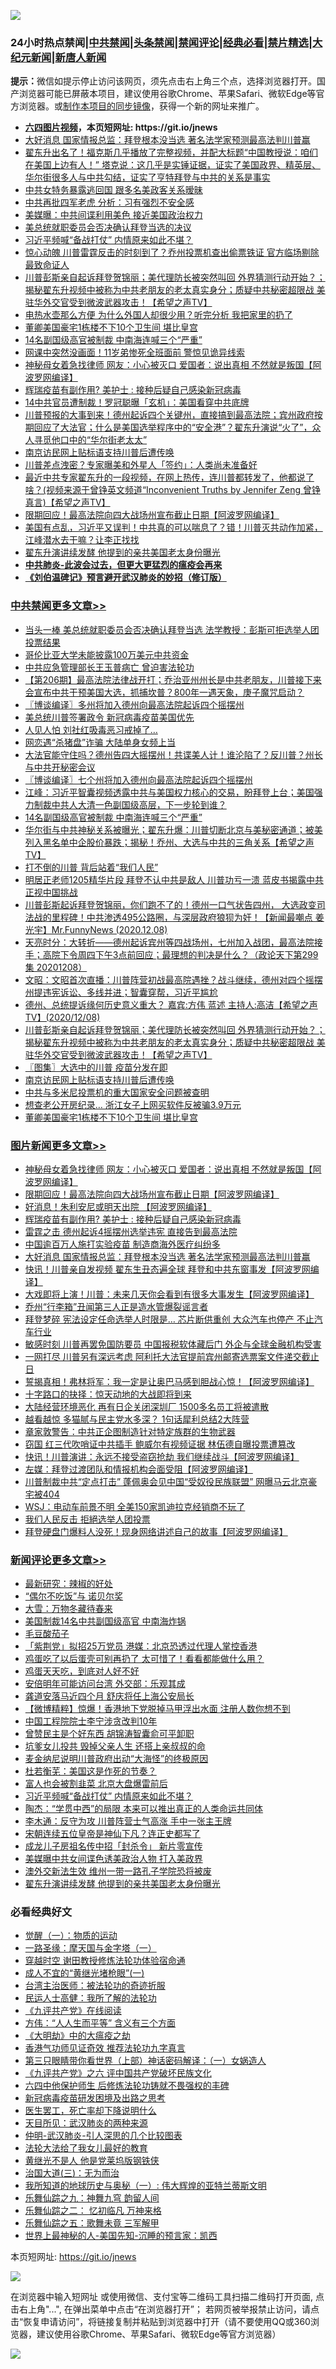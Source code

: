 ![](https://raw.githubusercontent.com/fqnews/bnews/master/64photo/fqnews-qr.jpg)

<div id="tt">
<h3>24小时热点禁闻|<a href="#%E4%B8%AD%E5%85%B1%E7%A6%81%E9%97%BB%E6%9B%B4%E5%A4%9A%E6%96%87%E7%AB%A0">中共禁闻</a>|<a href="#%E5%9B%BE%E7%89%87%E6%96%B0%E9%97%BB%E6%9B%B4%E5%A4%9A%E6%96%87%E7%AB%A0">头条禁闻</a>|<a href="#%E6%96%B0%E9%97%BB%E8%AF%84%E8%AE%BA%E6%9B%B4%E5%A4%9A%E6%96%87%E7%AB%A0">禁闻评论|<a href="#%E5%BF%85%E7%9C%8B%E7%BB%8F%E5%85%B8%E5%A5%BD%E6%96%87">经典必看|<a href="/video.md#%E7%A6%81%E7%89%87%E7%B2%BE%E9%80%89">禁片精选</a>|<a href="https://github.com/fqnews/djy/blob/master/gb/nf1351518.md#1">大纪元新闻</a>|<a href="https://github.com/fqnews/ntdtv/blob/master/gb/prog204.md#1">新唐人新闻</a></h3>
<div><b>提示：</b>微信如提示停止访问该网页，须先点击右上角三个点，选择浏览器打开。国产浏览器可能已屏蔽本项目，建议使用谷歌Chrome、苹果Safari、微软Edge等官方浏览器。或<a href="https://github.com/fqnews/bnews/blob/master/%E5%88%B6%E4%BD%9Cgit%E7%A6%81%E9%97%BB%E9%95%9C%E5%83%8F.md">制作本项目的同步镜像</a>，获得一个新的网址来推广。</div>
<ul>
<li><b><a href="http://d1.bdrive.tk/64.mp4" target="_blank">六四图片视频</a>，本页短网址: https://git.io/jnews</b></li>
<li><a href="/topimagenews/20201208/1444195.md">大好消息 国家情报总监：拜登根本没当选 著名法学家预测最高法判川普赢</a></li>
<li><a href="/bannedvideo/20201208/1444238.md">翟东升出名了！福克斯几乎播放了完整视频，并配大标题“中国教授说：咱们在美国上边有人！” 塔克说：这几乎是实锤证据，证实了美国政界、精英层、华尔街很多人与中共勾结，证实了亨特拜登与中共的关系是事实</a></li>
<li><a href="/cbnews/20201209/1444405.md">中共女特务暴露逃回国 跟多名美政客关系暧昧</a></li>
<li><a href="/cbnews/20201208/1444216.md">中共再批四军老虎 分析：习有强烈不安全感</a></li>
<li><a href="/cnnews/20201208/1444201.md">美媒曝：中共间谍利用美色 接近美国政治权力</a></li>
<li><a href="/cnnews/20201209/1444412.md">美总统就职委员会否决确认拜登当选的决议</a></li>
<li><a href="/comments/20201209/1444555.md">习近平频喊“备战打仗” 内情原来如此不堪？</a></li>
<li><a href="/cnnews/20201208/1444300.md">惊心动魄 川普雷霆反击的时刻到了？乔州投票机查出偷票铁证 官方临场剔除最致命证人</a></li>
<li><a href="/cbnews/20201209/1444461.md">川普彭斯亲自起诉拜登贺锦丽；美代理防长被突然叫回 外界猜测行动开始？；揭秘翟东升视频中被称为中共老朋友的老太真实身分；质疑中共秘密超限战 美驻华外交官受到微波武器攻击！【希望之声TV】</a></li>
<li><a href="/health/20201209/1444493.md">电热水壶那么方便 为什么外国人却很少用？听完分析 我把家里的扔了</a></li>
<li><a href="/cbnews/20201209/1444417.md">董卿美国豪宅1栋楼不下10个卫生间 堪比皇宫</a></li>
<li><a href="/cbnews/20201209/1444603.md">14名副国级高官被制裁 中南海连喊三个“严重”</a></li>
<li><a href="/cnnews/20201209/1444337.md">网课中突然没画面！11岁弟惨死全班面前 警惊见诡异线索</a></li>
<li><a href="/topimagenews/20201209/1444602.md">神秘母女着急找律师 网友：小心被灭口 爱国者：说出真相 不然就是叛国【阿波罗网编译】</a></li>
<li><a href="/topimagenews/20201209/1444375.md">辉瑞疫苗有副作用? 美护士 : 接种后疑自己感染新冠病毒</a></li>
<li><a href="/cnnews/20201209/1444365.md">14中共官员遭制裁！罗冠聪曝「玄机」：美国看穿中共底牌</a></li>
<li><a href="/bannedvideo/20201209/1444335.md">川普预报的大事到来！德州起诉四个关键州，直接搞到最高法院；宾州政府按期回应了大法官；什么是美国选举程序中的“安全港”？翟东升演说“火了”，众人寻觅他口中的“华尔街老太太”</a></li>
<li><a href="/cbnews/20201209/1444431.md">南京访民网上贴标语支持川普后遭传唤</a></li>
<li><a href="/cnnews/20201209/1444347.md">川普差点洩密？专家曝美和外星人「签约」：人类尚未准备好</a></li>
<li><a href="/cbnews/20201209/1444407.md">最近中共专家翟东升的一段视频，在网上热传，连川普都转发了，他都说了啥？(视频来源于曾铮英文频道“Inconvenient Truths by Jennifer Zeng 曾铮真言)【希望之声TV】</a></li>
<li><a href="/topimagenews/20201209/1444582.md">限期回应！最高法院向四大战场州宣布截止日期【阿波罗网编译】</a></li>
<li><a href="/bannedvideo/20201209/1444578.md">美国有点乱，习近平又误判！中共真的可以喘息了？错！川普灭共动作加紧，江峰潜水去干嘛？让李正找找</a></li>
<li><a href="/comments/20201209/1444465.md">翟东升演讲续发酵 他提到的亲共美国老太身份曝光</a></li>
<li><b><a href="/comments/20200211/1275071.md" target="_blank">中共肺炎-此波会过去，但更大更猛烈的瘟疫会再来</a></b></li>
<li><b><a href="/comments/20200207/1272816.md" target="_blank">《刘伯温碑记》预言避开武汉肺炎的妙招（修订版）</a></b></li>
</ul>
</div>

<div class="catlist">
<h3><a href="/cbnews/" target="_blank">中共禁闻</a><span><a href="/cbnews/" target="_blank" rel="nofollow">更多文章>></a></span></h3>
<ul>
<li><a href="/cbnews/20201209/1444739.md" target="_blank">当头一棒 美总统就职委员会否决确认拜登当选 法学教授：彭斯可拒选举人团投票结果</a></li>
<li><a href="/cbnews/20201209/1444738.md" target="_blank">哥伦比亚大学未能披露100万美元中共资金</a></li>
<li><a href="/cbnews/20201209/1444727.md" target="_blank">中共应急管理部长王玉普病亡 曾迫害法轮功</a></li>
<li><a href="/cbnews/20201209/1444647.md" target="_blank">【第206期】最高法院法律战开打；乔治亚州州长是中共老朋友，川普接下来会宣布中共干预美国大选，抓捕坎普？800年一遇天象，庚子魔咒启动？</a></li>
<li><a href="/cbnews/20201209/1444642.md" target="_blank">〖博谈编译〗多州将加入德州向最高法院起诉四个摇摆州</a></li>
<li><a href="/cbnews/20201209/1444637.md" target="_blank">美总统川普签署政令 新冠病毒疫苗美国优先</a></li>
<li><a href="/cbnews/20201209/1444636.md" target="_blank">人见人怕 刘社红吸毒恶习戒掉了…</a></li>
<li><a href="/cbnews/20201209/1444635.md" target="_blank">网恋遇“杀猪盘”诈骗 大陆单身女频上当</a></li>
<li><a href="/cbnews/20201209/1444634.md" target="_blank">大法官能守住吗？德州告四大摇摆州！共谍美人计！谁沦陷了？反川普？州长与中共开秘密会议</a></li>
<li><a href="/cbnews/20201209/1444630.md" target="_blank">〖博谈编译〗七个州将加入德州向最高法院起诉四个摇摆州</a></li>
<li><a href="/cbnews/20201209/1444620.md" target="_blank">江峰：习近平智囊视频透露中共与美国权力核心的交易，盼拜登上台；美国强力制裁中共人大清一色副国级高层，下一步轮到谁？</a></li>
<li><a href="/cbnews/20201209/1444603.md" target="_blank">14名副国级高官被制裁 中南海连喊三个“严重”</a></li>
<li><a href="/cbnews/20201209/1444592.md" target="_blank">华尔街与中共神秘关系被曝光；翟东升爆：川普切断北京与美秘密通道；被美列入黑名单中企股价暴跌；揭秘！乔州、大选与中共的三角关系【希望之声TV】</a></li>
<li><a href="/cbnews/20201209/1444306.md" target="_blank">打不倒的川普 背后站着“我们人民”</a></li>
<li><a href="/cbnews/20201209/1444561.md" target="_blank">明居正老师1205精华片段  拜登不认中共是敌人  川普功亏一溃  蓝皮书揭露中共 正视中国挑战</a></li>
<li><a href="/cbnews/20201209/1444560.md" target="_blank">川普彭斯起诉拜登贺锦丽，你们跑不了的！德州一口气状告四州， 大选政变司法战的里程碑！中共渗透495公路圈，与深层政府狼狈为奸！【新闻最嘲点 姜光宇】Mr.FunnyNews (2020.12.08)‬</a></li>
<li><a href="/cbnews/20201209/1444538.md" target="_blank">天亮时分：大转折——德州起诉宾州等四战场州，七州加入战团，最高法院接手；高院下令周四下午3点前回应；最理想的判决是什么？（政论天下第299集 20201208）</a></li>
<li><a href="/cbnews/20201209/1444508.md" target="_blank">文昭：文昭首次直播：川普阵营初战最高院遇挫？战斗继续，德州对四个摇摆州提违宪诉讼、多线并进；智囊穿帮，习近平尴尬</a></li>
<li><a href="/cbnews/20201209/1444505.md" target="_blank">德州、总统提诉缘何历史意义重大？   嘉宾:方伟 蓝述 主持人:高洁【希望之声TV】(2020/12/08)</a></li>
<li><a href="/cbnews/20201209/1444461.md" target="_blank">川普彭斯亲自起诉拜登贺锦丽；美代理防长被突然叫回 外界猜测行动开始？；揭秘翟东升视频中被称为中共老朋友的老太真实身分；质疑中共秘密超限战 美驻华外交官受到微波武器攻击！【希望之声TV】</a></li>
<li><a href="/cbnews/20201209/1444441.md" target="_blank">〖图集〗大选中的川普 疫苗分发在即</a></li>
<li><a href="/cbnews/20201209/1444431.md" target="_blank">南京访民网上贴标语支持川普后遭传唤</a></li>
<li><a href="/cbnews/20201209/1444419.md" target="_blank">中共与多米尼投票机的重大国家安全问题被查明</a></li>
<li><a href="/cbnews/20201209/1444418.md" target="_blank">想查老公开房纪录… 浙江女子上网买软件反被骗3.9万元</a></li>
<li><a href="/cbnews/20201209/1444417.md" target="_blank">董卿美国豪宅1栋楼不下10个卫生间 堪比皇宫</a></li>

</ul>
</div>
<div class="catlist">
<h3><a href="/topimagenews/" target="_blank">图片新闻</a><span><a href="/topimagenews/" target="_blank" rel="nofollow">更多文章>></a></span></h3>
<ul>
<li><a href="/topimagenews/20201209/1444602.md" target="_blank">神秘母女着急找律师 网友：小心被灭口 爱国者：说出真相 不然就是叛国【阿波罗网编译】</a></li>
<li><a href="/topimagenews/20201209/1444582.md" target="_blank">限期回应！最高法院向四大战场州宣布截止日期【阿波罗网编译】</a></li>
<li><a href="/topimagenews/20201209/1444542.md" target="_blank">好消息！朱利安尼或明天出院 【阿波罗网编译】</a></li>
<li><a href="/topimagenews/20201209/1444375.md" target="_blank">辉瑞疫苗有副作用? 美护士 : 接种后疑自己感染新冠病毒</a></li>
<li><a href="/topimagenews/20201209/1444374.md" target="_blank">雷霆之击 德州起诉4摇摆州选举违宪 直接告到最高法院</a></li>
<li><a href="/topimagenews/20201209/1444363.md" target="_blank">中国逾百万人施打实验疫苗 制造商海外医疗纠纷多</a></li>
<li><a href="/topimagenews/20201208/1444195.md" target="_blank">大好消息 国家情报总监：拜登根本没当选 著名法学家预测最高法判川普赢</a></li>
<li><a href="/topimagenews/20201208/1444081.md" target="_blank">快讯！川普亲自发视频 翟东生丑态遍全球 拜登和中共东窗事发【阿波罗网编译】</a></li>
<li><a href="/topimagenews/20201208/1443990.md" target="_blank">大戏即将上演！川普：未来几天你会看到有很多大事发生【阿波罗网编译】</a></li>
<li><a href="/topimagenews/20201208/1443834.md" target="_blank">乔州“行李箱”丑闻第三人正是造水管爆裂谣言者</a></li>
<li><a href="/topimagenews/20201208/1443820.md" target="_blank">拜登梦碎 宪法设定任命选举人时限是&#8230; 芯片断供重创 大众汽车也停产 不止汽车行业</a></li>
<li><a href="/topimagenews/20201208/1443779.md" target="_blank">敏感时刻 川普再罢免国防要员 中国报税软体藏后门 外企与全球金融机构受害</a></li>
<li><a href="/topimagenews/20201208/1443753.md" target="_blank">一网打尽 川普另有深远考虑 阿利托大法官提前宾州邮寄选票案文件递交截止日</a></li>
<li><a href="/topimagenews/20201207/1443560.md" target="_blank">誓揭真相！弗林将军：我一定是让奥巴马感到胆战心惊！【阿波罗网编译】</a></li>
<li><a href="/comments/20201207/1443483.md" target="_blank">十字路口的抉择：惊天动地的大战即将到来</a></li>
<li><a href="/topimagenews/20201207/1443309.md" target="_blank">大陆经营环境恶化 再有日企关闭深圳厂 1500多名员工将被遣散</a></li>
<li><a href="/topimagenews/20201207/1443304.md" target="_blank">越看越惊 多猫腻与民主党水多深？ 1句话犀利总结2大阵营</a></li>
<li><a href="/topimagenews/20201207/1443292.md" target="_blank">章家敦警告：中共正企图制造针对特定族群的生物武器</a></li>
<li><a href="/topimagenews/20201207/1443243.md" target="_blank">窃国 红三代吹哨证中共插手 鲍威尔有视频证据 林伍德自曝投票遭篡改</a></li>
<li><a href="/topimagenews/20201206/1442956.md" target="_blank">快讯！川普演讲：永远不接受盗窃抢劫 我们继续战斗【阿波罗网编译】</a></li>
<li><a href="/topimagenews/20201206/1442867.md" target="_blank">左媒：拜登过渡团队和情报机构会面受阻【阿波罗网编译】</a></li>
<li><a href="/topimagenews/20201206/1442817.md" target="_blank">川普制裁中共“定点打击” 蓬佩奥会见中国“受奴役民族联盟” 网曝马云北京豪宅被404</a></li>
<li><a href="/topimagenews/20201206/1442795.md" target="_blank">WSJ：电动车前景不明 全美150家凯迪拉克经销商不玩了</a></li>
<li><a href="/topimagenews/20201206/1442772.md" target="_blank">我们人民反击 拒絕选举人团投票</a></li>
<li><a href="/topimagenews/20201205/1442568.md" target="_blank">拜登硬盘门爆料人没死！现身网络讲述自己的故事【阿波罗网编译】</a></li>

</ul>
</div>
<div class="catlist">
<h3><a href="/comments/" target="_blank">新闻评论</a><span><a href="/comments/" target="_blank" rel="nofollow">更多文章>></a></span></h3>
<ul>
<li><a href="/comments/20201209/1444736.md" target="_blank">最新研究：辣椒的好处</a></li>
<li><a href="/comments/20201209/1444735.md" target="_blank">“偶尔不吃饭”与 诺贝尔奖</a></li>
<li><a href="/comments/20201209/1444734.md" target="_blank">大雪：万物冬藏待春来</a></li>
<li><a href="/comments/20201209/1444711.md" target="_blank">美国制裁14名中共副国级高官 中南海炸锅</a></li>
<li><a href="/comments/20201209/1444710.md" target="_blank">毛豆酸茄子</a></li>
<li><a href="/comments/20201209/1444694.md" target="_blank">「紫荆党」拟招25万党员 港媒：北京恐透过代理人掌控香港</a></li>
<li><a href="/comments/20201209/1444640.md" target="_blank">鸡蛋吃了以后蛋壳可别再扔了 太可惜了！看看都能做什么用？</a></li>
<li><a href="/comments/20201209/1444639.md" target="_blank">鸡蛋天天吃，到底对人好不好</a></li>
<li><a href="/comments/20201209/1444629.md" target="_blank">安倍明年可能访问台湾 外交部：乐观其成</a></li>
<li><a href="/comments/20201209/1444624.md" target="_blank">龚道安落马近四个月 舒庆将任上海公安局长</a></li>
<li><a href="/comments/20201209/1444608.md" target="_blank">【微博精粹】惊爆！香港地下党脱掉马甲浮出水面 注册人数你想不到</a></li>
<li><a href="/comments/20201209/1444588.md" target="_blank">中国工程院院士李宁涉贪改判10年</a></li>
<li><a href="/comments/20201209/1444587.md" target="_blank">曾赞民主是个好东西 胡锦涛智囊俞可平卸职</a></li>
<li><a href="/comments/20201209/1444586.md" target="_blank">坑爹女儿投共 毁掉父亲人生 还搭上亲叔叔的命</a></li>
<li><a href="/comments/20201209/1444575.md" target="_blank">麦金纳尼说明川普政府出动“大海怪”的终极原因</a></li>
<li><a href="/comments/20201209/1444571.md" target="_blank">杜若衡芜：美国这是作死的节奏？</a></li>
<li><a href="/comments/20201209/1444567.md" target="_blank">富人也会被割韭菜 北京大盘爆雷前后</a></li>
<li><a href="/comments/20201209/1444555.md" target="_blank">习近平频喊“备战打仗” 内情原来如此不堪？</a></li>
<li><a href="/comments/20201209/1444548.md" target="_blank">陶杰：“学贯中西”的局限 本来可以推出真正的人类命运共同体</a></li>
<li><a href="/comments/20201209/1444547.md" target="_blank">李木通：反守为攻 川普阵营士气高涨 手中一张主王牌</a></li>
<li><a href="/comments/20201209/1444518.md" target="_blank">宋朝连续五位皇帝是神仙下凡？连正史都写了</a></li>
<li><a href="/comments/20201209/1444517.md" target="_blank">成龙儿子房祖名传中招「封杀令」 新片零宣传</a></li>
<li><a href="/comments/20201209/1444500.md" target="_blank">美媒曝中共女间谍色诱美政治人物 打入美政界</a></li>
<li><a href="/comments/20201209/1444499.md" target="_blank">澳外交新法生效 维州一带一路孔子学院恐将被废</a></li>
<li><a href="/comments/20201209/1444465.md" target="_blank">翟东升演讲续发酵 他提到的亲共美国老太身份曝光</a></li>

</ul>
</div>

<div class="catlist">
<h3>必看经典好文</h3>
<ul>
<li><a href="/comments/20200810/1377609.md" target="_blank">觉醒（一）：物质的运动</a></li>
<li><a href="/tculture/20160806/568214.md" target="_blank">一路圣缘：摩天国与金字塔（一）</a></li>
<li><a href="/comments/20200511/1322384.md" target="_blank">穿越时空 谢田教授修炼法轮功体验宿命通</a></li>
<li><a href="/lifebaike/20200527/1334909.md" target="_blank">成人不宜的“黄继光堵枪眼”(一)</a></li>
<li><a href="/comments/20200801/1373219.md" target="_blank">台湾主治医师：被法轮功的奇迹折服</a></li>
<li><a href="/ccpdope/20200729/1369047.md" target="_blank">民运人士高健：我所了解的法轮功</a></li>
<li><a href="/bookonline/20131116/201057.md" target="_blank">《九评共产党》在线阅读</a></li>
<li><a href="/comments/20200720/1363377.md" target="_blank">方伟：“人人生而平等” 含义有三个方面</a></li>
<li><a href="/comments/20200203/1269785.md" target="_blank">《大明劫》中的大瘟疫之劫</a></li>
<li><a href="/comments/20200517/1330064.md" target="_blank">香港气功师见证奇效 推荐法轮功九字真言</a></li>
<li><a href="/comments/20200426/1319648.md" target="_blank">第三只眼睛带你看世界（上部）神话密码解译：（一）女娲造人</a></li>
<li><a href="/bookonline/20131116/201050.md" target="_blank">《九评共产党》之六 评中国共产党破坏民族文化</a></li>
<li><a href="/comments/20200926/1403542.md" target="_blank">六四中他保护师生 后修炼法轮功铸就不畏强权的丰碑</a></li>
<li><a href="/comments/20200917/1029129.md" target="_blank">新冠病毒疫苗研发困境及出路之思考</a></li>
<li><a href="/sohnews/20150904/445868.md" target="_blank">医生罢工，死亡率却下降说明什么</a></li>
<li><a href="/comments/20200816/1381123.md" target="_blank">天目所见：武汉肺炎的两种来源</a></li>
<li><a href="/comments/20200620/1347687.md" target="_blank">仲明-武汉肺炎-引人深思的几个比较图表</a></li>
<li><a href="/cbnews/20200516/1329218.md" target="_blank">法轮大法给了我女儿最好的教育</a></li>
<li><a href="/lifebaike/20190522/1131765.md" target="_blank">黄继光不是人 他是党莱坞版钢铁侠</a></li>
<li><a href="/cbnews/20180309/912114.md" target="_blank">治国大道(三)：无为而治</a></li>
<li><a href="/tculture/xiulian/20170611/772817.md" target="_blank">我所知道的地球历史与奥秘（一）: 伟大辉煌的亚特兰蒂斯文明</a></li>
<li><a href="/tculture/20170718/793528.md" target="_blank">乐舞仙踪之九：神舞九穹 韵留人间</a></li>
<li><a href="/tculture/20170711/790081.md" target="_blank">乐舞仙踪之二： 忆初临凡 万神来格</a></li>
<li><a href="/tculture/20170715/791820.md" target="_blank">乐舞仙踪之五：歌舞未竟 三军解甲</a></li>
<li><a href="/comments/20200605/783244.md" target="_blank">世界上最神秘的人-美国先知-沉睡的预言家：凯西</a></li>

</ul>
</div>

本页短网址: https://git.io/jnews

![](https://raw.githubusercontent.com/fqnews/bnews/master/64photo/fqnews-qr.jpg)

在浏览器中输入短网址 或使用微信、支付宝等二维码工具扫描二维码打开页面, 点击右上角"...", 在弹出菜单中点击“在浏览器打开”； 若网页被举报禁止访问，请点击“恢复申请访问”，将链接复制并粘贴到浏览器中打开（请不要使用QQ或360浏览器，建议使用谷歌Chrome、苹果Safari、微软Edge等官方浏览器）

![](https://raw.githubusercontent.com/fqnews/bnews/master/64photo/wx.jpg)